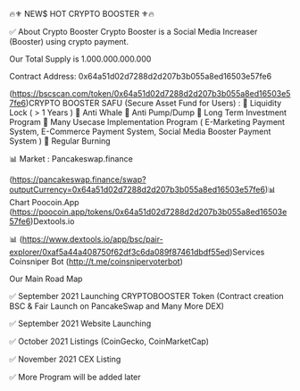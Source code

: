 🔥⚜️ NEW$ HOT CRYPTO BOOSTER ⚜️🔥

✅ About Crypto Booster
Crypto Booster is a Social Media Increaser (Booster) using crypto payment.

Our Total Supply is  1.000.000.000.000 

Contract Address: 0x64a51d02d7288d2d207b3b055a8ed16503e57fe6

 (https://bscscan.com/token/0x64a51d02d7288d2d207b3b055a8ed16503e57fe6)CRYPTO BOOSTER SAFU (Secure Asset Fund for Users) :
💠  Liquidity Lock ( > 1 Years )
💠  Anti Whale 
💠  Anti Pump/Dump
💠  Long Term Investment Program
💠  Many Usecase Implementation Program ( E-Marketing Payment System, E-Commerce Payment System, Social Media Booster Payment System )
💠 Regular Burning 

📊  Market :
Pancakeswap.finance

 (https://pancakeswap.finance/swap?outputCurrency=0x64a51d02d7288d2d207b3b055a8ed16503e57fe6)📊 Chart
Poocoin.App
 (https://poocoin.app/tokens/0x64a51d02d7288d2d207b3b055a8ed16503e57fe6)Dextools.io

📊  (https://www.dextools.io/app/bsc/pair-explorer/0xaf5a44a408750f62df3c6da089f87461dbdf55ed)Services
Coinsniper Bot (http://t.me/coinsnipervoterbot)


Our Main Road Map

✅  September 2021  Launching CRYPTOBOOSTER Token 
(Contract creation BSC & Fair Launch on PancakeSwap and Many More DEX)

✅  September 2021  Website Launching

✅  October 2021 Listings (CoinGecko, CoinMarketCap)

✅  November 2021 CEX Listing

✅  More Program will be added later
